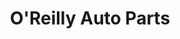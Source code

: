 ---
title: "O'Reilly Auto Parts"
url: /charlotte/oreilly-auto-parts-rozzelles-ferry-road/
shop: Autoteile
---